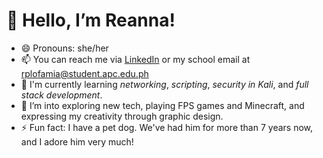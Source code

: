 👋 Hello, I’m Reanna!
=

- 😄 Pronouns: she/her
- 📫 You can reach me via [LinkedIn](https://www.linkedin.com/in/reannalofamia) or my school email at rplofamia@student.apc.edu.ph
- 🌱 I'm currently learning _networking_, _scripting_, _security in Kali_, and _full stack development_.
- 👀 I’m into exploring new tech, playing FPS games and Minecraft, and expressing my creativity through graphic design.
- ⚡ Fun fact: I have a pet dog. We've had him for more than 7 years now, and I adore him very much!

<!---
reannalofamia/reannalofamia is a ✨ special ✨ repository because its `README.md` (this file) appears on your GitHub profile.
You can click the Preview link to take a look at your changes.
--->
